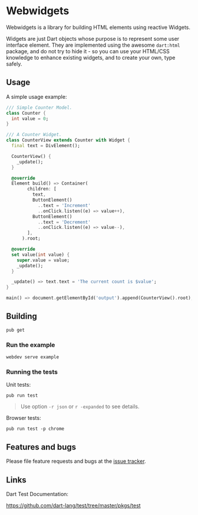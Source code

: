 # Webwidgets

Webwidgets is a library for building HTML elements using reactive Widgets.

Widgets are just Dart objects whose purpose is to represent some user interface element.
They are implemented using the awesome `dart:html` package, and do not try to hide it - so you can
use your HTML/CSS knowledge to enhance existing widgets, and to create your own, type safely.

## Usage

A simple usage example:

```dart
/// Simple Counter Model.
class Counter {
  int value = 0;
}

/// A Counter Widget.
class CounterView extends Counter with Widget {
  final text = DivElement();

  CounterView() {
    _update();
  }

  @override
  Element build() => Container(
        children: [
          text,
          ButtonElement()
            ..text = 'Increment'
            ..onClick.listen((e) => value++),
          ButtonElement()
            ..text = 'Decrement'
            ..onClick.listen((e) => value--),
        ],
      ).root;

  @override
  set value(int value) {
    super.value = value;
    _update();
  }

  _update() => text.text = 'The current count is $value';
}

main() => document.getElementById('output').append(CounterView().root);
```

## Building

```
pub get
```

### Run the example

```
webdev serve example
```

### Running the tests

Unit tests:

```
pub run test
```

> Use option `-r json` or `r -expanded` to see details.

Browser tests:

```
pub run test -p chrome
```

## Features and bugs

Please file feature requests and bugs at the [issue tracker][tracker].

[tracker]: https://github.com/renatoathaydes/webwidgets/issues

## Links

Dart Test Documentation:

https://github.com/dart-lang/test/tree/master/pkgs/test
